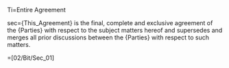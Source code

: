 Ti=Entire Agreement

sec={This_Agreement} is the final, complete and exclusive agreement of the {Parties} with respect to the subject matters hereof and supersedes and merges all prior discussions between the {Parties} with respect to such matters.
  
=[02/Bit/Sec_01]